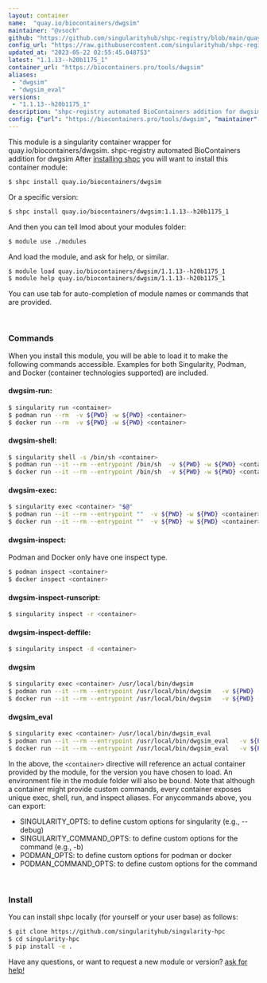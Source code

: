 ```yaml
---
layout: container
name:  "quay.io/biocontainers/dwgsim"
maintainer: "@vsoch"
github: "https://github.com/singularityhub/shpc-registry/blob/main/quay.io/biocontainers/dwgsim/container.yaml"
config_url: "https://raw.githubusercontent.com/singularityhub/shpc-registry/main/quay.io/biocontainers/dwgsim/container.yaml"
updated_at: "2023-05-22 02:55:45.048753"
latest: "1.1.13--h20b1175_1"
container_url: "https://biocontainers.pro/tools/dwgsim"
aliases:
 - "dwgsim"
 - "dwgsim_eval"
versions:
 - "1.1.13--h20b1175_1"
description: "shpc-registry automated BioContainers addition for dwgsim"
config: {"url": "https://biocontainers.pro/tools/dwgsim", "maintainer": "@vsoch", "description": "shpc-registry automated BioContainers addition for dwgsim", "latest": {"1.1.13--h20b1175_1": "sha256:1feccc22a532068d3b789242097fd6dc9adf556497eac0a840d86e86e2b514b2"}, "tags": {"1.1.13--h20b1175_1": "sha256:1feccc22a532068d3b789242097fd6dc9adf556497eac0a840d86e86e2b514b2"}, "docker": "quay.io/biocontainers/dwgsim", "aliases": {"dwgsim": "/usr/local/bin/dwgsim", "dwgsim_eval": "/usr/local/bin/dwgsim_eval"}}
---
```


This module is a singularity container wrapper for quay.io/biocontainers/dwgsim.
shpc-registry automated BioContainers addition for dwgsim
After [installing shpc](#install) you will want to install this container module:


```bash
$ shpc install quay.io/biocontainers/dwgsim
```

Or a specific version:

```bash
$ shpc install quay.io/biocontainers/dwgsim:1.1.13--h20b1175_1
```

And then you can tell lmod about your modules folder:

```bash
$ module use ./modules
```

And load the module, and ask for help, or similar.

```bash
$ module load quay.io/biocontainers/dwgsim/1.1.13--h20b1175_1
$ module help quay.io/biocontainers/dwgsim/1.1.13--h20b1175_1
```

You can use tab for auto-completion of module names or commands that are provided.

<br>

### Commands

When you install this module, you will be able to load it to make the following commands accessible.
Examples for both Singularity, Podman, and Docker (container technologies supported) are included.

#### dwgsim-run:

```bash
$ singularity run <container>
$ podman run --rm  -v ${PWD} -w ${PWD} <container>
$ docker run --rm  -v ${PWD} -w ${PWD} <container>
```

#### dwgsim-shell:

```bash
$ singularity shell -s /bin/sh <container>
$ podman run --it --rm --entrypoint /bin/sh  -v ${PWD} -w ${PWD} <container>
$ docker run --it --rm --entrypoint /bin/sh  -v ${PWD} -w ${PWD} <container>
```

#### dwgsim-exec:

```bash
$ singularity exec <container> "$@"
$ podman run --it --rm --entrypoint ""  -v ${PWD} -w ${PWD} <container> "$@"
$ docker run --it --rm --entrypoint ""  -v ${PWD} -w ${PWD} <container> "$@"
```

#### dwgsim-inspect:

Podman and Docker only have one inspect type.

```bash
$ podman inspect <container>
$ docker inspect <container>
```

#### dwgsim-inspect-runscript:

```bash
$ singularity inspect -r <container>
```

#### dwgsim-inspect-deffile:

```bash
$ singularity inspect -d <container>
```


#### dwgsim

```bash
$ singularity exec <container> /usr/local/bin/dwgsim
$ podman run --it --rm --entrypoint /usr/local/bin/dwgsim   -v ${PWD} -w ${PWD} <container> -c " $@"
$ docker run --it --rm --entrypoint /usr/local/bin/dwgsim   -v ${PWD} -w ${PWD} <container> -c " $@"
```


#### dwgsim_eval

```bash
$ singularity exec <container> /usr/local/bin/dwgsim_eval
$ podman run --it --rm --entrypoint /usr/local/bin/dwgsim_eval   -v ${PWD} -w ${PWD} <container> -c " $@"
$ docker run --it --rm --entrypoint /usr/local/bin/dwgsim_eval   -v ${PWD} -w ${PWD} <container> -c " $@"
```



In the above, the `<container>` directive will reference an actual container provided
by the module, for the version you have chosen to load. An environment file in the
module folder will also be bound. Note that although a container
might provide custom commands, every container exposes unique exec, shell, run, and
inspect aliases. For anycommands above, you can export:

 - SINGULARITY_OPTS: to define custom options for singularity (e.g., --debug)
 - SINGULARITY_COMMAND_OPTS: to define custom options for the command (e.g., -b)
 - PODMAN_OPTS: to define custom options for podman or docker
 - PODMAN_COMMAND_OPTS: to define custom options for the command

<br>

### Install

You can install shpc locally (for yourself or your user base) as follows:

```bash
$ git clone https://github.com/singularityhub/singularity-hpc
$ cd singularity-hpc
$ pip install -e .
```

Have any questions, or want to request a new module or version? [ask for help!](https://github.com/singularityhub/singularity-hpc/issues)